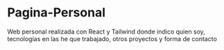 # Pagina-Personal
Web personal realizada con React y Tailwind donde indico quien soy, tecnologías en las he que trabajado, otros proyectos y forma de contacto
